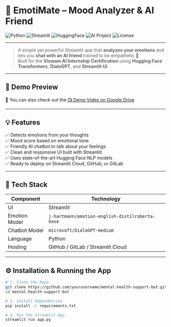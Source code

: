 # 🧠 EmotiMate – Mood Analyzer & AI Friend

![Python](https://img.shields.io/badge/Python-3.8-blue)
![Streamlit](https://img.shields.io/badge/Built%20with-Streamlit-orange)
![HuggingFace](https://img.shields.io/badge/NLP-HuggingFace-yellow)
![AI Project](https://img.shields.io/badge/AI-Chatbot-brightgreen)
![License](https://img.shields.io/badge/License-MIT-lightgrey)

---

> A simple yet powerful Streamlit app that **analyzes your emotions** and lets you **chat with an AI friend** trained to be empathetic 💬  
> Built for the **Viswam AI Internship Certification** using **Hugging Face Transformers**, **DialoGPT**, and **Streamlit UI**.

---

## 🚀 Demo Preview

🎥 You can also check out the [📺 Demo Video on Google Drive](https://drive.google.com/file/d/1d6RPv5JmUalRpyTyrTBeNbYEY73ROCbn/view?usp=sharing)

---

## 💡 Features

✅ Detects emotions from your thoughts  
✅ Mood score based on emotional tone  
✅ Friendly AI chatbot to talk about your feelings  
✅ Clean and responsive UI built with Streamlit  
✅ Uses state-of-the-art Hugging Face NLP models  
✅ Ready to deploy on Streamlit Cloud, GitHub, or GitLab  

---

## 🧠 Tech Stack

| Component      | Technology |
|----------------|------------|
| UI             | Streamlit |
| Emotion Model  | `j-hartmann/emotion-english-distilroberta-base` |
| Chatbot Model  | `microsoft/DialoGPT-medium` |
| Language       | Python |
| Hosting        | GitHub / GitLab / Streamlit Cloud |

---

## ⚙️ Installation & Running the App

```bash
# 1. Clone the Repo
git clone https://github.com/yourusername/mental-health-support-bot.git
cd mental-health-support-bot

# 2. Install Dependencies
pip install -r requirements.txt

# 3. Run the Streamlit App
streamlit run app.py
